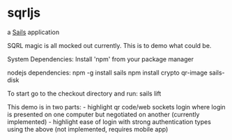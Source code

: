 # sqrljs

a [Sails](http://sailsjs.org) application

SQRL magic is all mocked out currently. This is to demo what could be.

System Dependencies:
	Install 'npm' from your package manager

nodejs dependencies:
	npm -g install sails 
	npm install crypto qr-image sails-disk

To start go to the checkout directory and run:
	sails lift


This demo is in two parts:
	- highlight qr code/web sockets login where login is presented on one computer but negotiated on another (currently implemented)
	- highlight ease of login with strong authentication types using the above (not implemented, requires mobile app)

